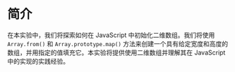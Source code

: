 # 简介

在本实验中，我们将探索如何在 JavaScript 中初始化二维数组。我们将使用 `Array.from()` 和 `Array.prototype.map()` 方法来创建一个具有给定宽度和高度的数组，并用指定的值填充它。本实验将提供使用二维数组并理解其在 JavaScript 中的实现的实践经验。
